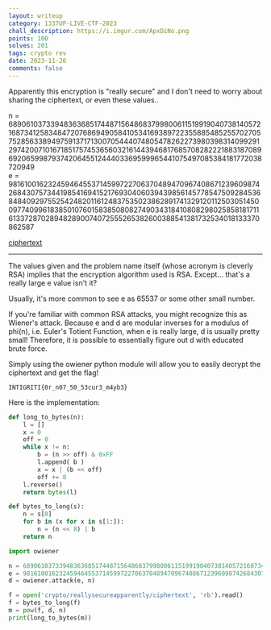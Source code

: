 ```yaml
---
layout: writeup
category: 1337UP-LIVE-CTF-2023
chall_description: https://i.imgur.com/ApxDiNo.png
points: 100
solves: 201
tags: crypto rev
date: 2023-11-26
comments: false
---
```


Apparently this encryption is "really secure" and I don't need to worry about sharing the ciphertext, or even these values..  

n = 689061037339483636851744871564868379980061151991904073814057216873412583484720768694905841053416938972235588548525570270575285633894975913717130070544407480547826227398039831409929129742007101671851757453656032161443946817685708282221883187089692065998793742064551244403369599965441075497085384181772038720949  
e = 98161001623245946455371459972270637048947096740867123960987426843075734419854169415217693040603943985614577854750928453684840929755254248201161248375350238628917413291201125030514500977409961838501076015838508082749034318410808298025858181711613372870289482890074072555265382600388541381732534018133370862587  

[ciphertext](https://github.com/Nightxade/ctf-writeups/assets/CTFs/1337-UP-LIVE-CTF-2023/ciphertext)  

---

The values given and the problem name itself (whose acronym is cleverly RSA) implies that the encryption algorithm used is RSA. Except... that's a really large e value isn't it?   

Usually, it's more common to see e as 65537 or some other small number.  

If you're familiar with common RSA attacks, you might recognize this as Wiener's attack. Because e and d are modular inverses for a modulus of phi(n), i.e. Euler's Totient Function, when e is really large, d is usually pretty small! Therefore, it is possible to essentially figure out d with educated brute force.  

Simply using the owiener python module will allow you to easily decrypt the ciphertext and get the flag!  

    INTIGRITI{0r_n07_50_53cur3_m4yb3}

Here is the implementation:  
```py
def long_to_bytes(n):
    l = []
    x = 0
    off = 0
    while x != n:
        b = (n >> off) & 0xFF
        l.append( b )
        x = x | (b << off)
        off += 8
    l.reverse()
    return bytes(l)

def bytes_to_long(s):
    n = s[0]
    for b in (x for x in s[1:]):
        n = (n << 8) | b
    return n

import owiener

n = 689061037339483636851744871564868379980061151991904073814057216873412583484720768694905841053416938972235588548525570270575285633894975913717130070544407480547826227398039831409929129742007101671851757453656032161443946817685708282221883187089692065998793742064551244403369599965441075497085384181772038720949
e = 98161001623245946455371459972270637048947096740867123960987426843075734419854169415217693040603943985614577854750928453684840929755254248201161248375350238628917413291201125030514500977409961838501076015838508082749034318410808298025858181711613372870289482890074072555265382600388541381732534018133370862587
d = owiener.attack(e, n)

f = open('crypto/reallysecureapparently/ciphertext', 'rb').read()
f = bytes_to_long(f)
m = pow(f, d, n)
print(long_to_bytes(m))
```